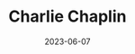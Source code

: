 ---
title: "Charlie Chaplin"
type: person
born-on: 1889-04-16
date: 2023-06-07
died-on: 1977-12-25
hashtag: charlie-chaplin
tags:
  - English
  - actor
  - human being
  - dead at the moment
---